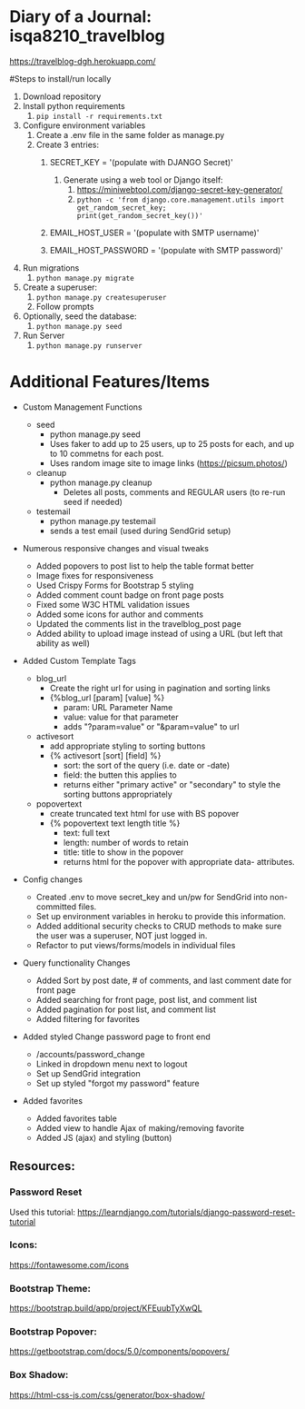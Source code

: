 # Diary of a Journal: isqa8210_travelblog
https://travelblog-dgh.herokuapp.com/

#Steps to install/run locally
1. Download repository
2. Install python requirements
   1. `pip install -r requirements.txt`
3. Configure environment variables 
   1. Create a .env file in the same folder as manage.py 
   2. Create 3 entries:
      1. SECRET_KEY = '(populate with DJANGO Secret)'
         1. Generate using a web tool or Django itself:
            1. https://miniwebtool.com/django-secret-key-generator/
            2. `python -c 'from django.core.management.utils import get_random_secret_key; print(get_random_secret_key())'`

      2. EMAIL_HOST_USER = '(populate with SMTP username)'
      3. EMAIL_HOST_PASSWORD = '(populate with SMTP password)'
4. Run migrations
   1. `python manage.py migrate`
5. Create a superuser:
   1. `python manage.py createsuperuser`
   2. Follow prompts
6. Optionally, seed the database:
   1. `python manage.py seed`
7. Run Server
   1. `python manage.py runserver`

# Additional Features/Items
- Custom Management Functions
  - seed
    - python manage.py seed
    - Uses faker to add up to 25 users, up to 25 posts for each, and up to 10 commetns for each post.
    - Uses random image site to image links (https://picsum.photos/)
  - cleanup
     - python manage.py cleanup
          - Deletes all posts, comments and REGULAR users (to re-run seed if needed)
  - testemail
      - python manage.py testemail
      - sends a test email (used during SendGrid setup)


- Numerous responsive changes and visual tweaks
    - Added popovers to post list to help the table format better
    - Image fixes for responsiveness
    - Used Crispy Forms for Bootstrap 5 styling
    - Added comment count badge on front page posts
    - Fixed some W3C HTML validation issues
    - Added some icons for author and comments
    - Updated the comments list in the travelblog_post page
    - Added ability to upload image instead of using a URL (but left that ability as well)


- Added Custom Template Tags
    - blog_url
        - Create the right url for using in pagination and sorting links
        - {%blog_url [param] [value] %}
          - param: URL Parameter Name
          - value: value for that parameter
          - adds "?param=value" or "&param=value" to url
    - activesort
        - add appropriate styling to sorting buttons
        - {% activesort [sort] [field] %}
          - sort: the sort of the query (i.e. date or -date)
          - field: the butten this applies to
          - returns either "primary active" or "secondary" to style the sorting buttons appropriately
    - popovertext
        - create truncated text html for use with BS popover
        - {% popovertext text length title %}
          - text: full text
          - length: number of words to retain
          - title: title to show in the popover
          - returns html for the popover with appropriate data- attributes.
      

- Config changes
    - Created .env to move secret_key and un/pw for SendGrid into non-committed files.  
    - Set up environment variables in heroku to provide this information.
    - Added additional security checks to CRUD methods to make sure the user was a superuser, NOT just logged in.
    - Refactor to put views/forms/models in individual files
  

- Query functionality Changes
    - Added Sort by post date, # of comments, and last comment date for front page
    - Added searching for front page, post list, and comment list
    - Added pagination for post list, and comment list
    - Added filtering for favorites 
  

- Added styled Change password page to front end
    - /accounts/password_change
    - Linked in dropdown menu next to logout
    - Set up SendGrid integration
    - Set up styled "forgot my password" feature
  

- Added favorites
  - Added favorites table
  - Added view to handle Ajax of making/removing favorite
  - Added JS (ajax) and styling (button)


## Resources:
### Password Reset
Used this tutorial: https://learndjango.com/tutorials/django-password-reset-tutorial

### Icons:
https://fontawesome.com/icons

### Bootstrap Theme:
https://bootstrap.build/app/project/KFEuubTyXwQL

### Bootstrap Popover:
https://getbootstrap.com/docs/5.0/components/popovers/ 

### Box Shadow:
https://html-css-js.com/css/generator/box-shadow/

